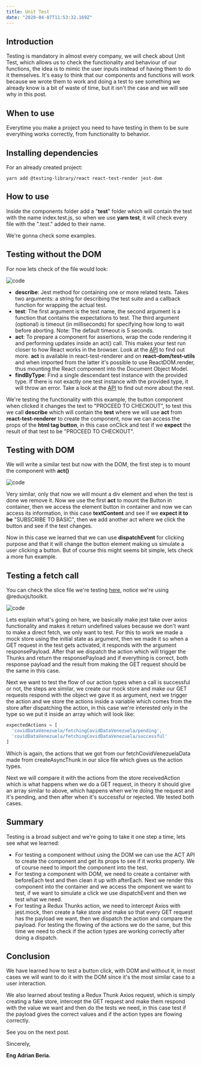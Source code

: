 ```yaml
---
title: Unit Test
date: "2020-04-07T11:53:32.169Z"
---
```


## Introduction

Testing is mandatory in almost every company, we will check about Unit Test, which allows us to check the functionality and behaviour of our functions, the idea is to mimic the user inputs instead of having them to do it themselves. It's easy to think that our components and functions will work because we wrote them to work and doing a test to see something we already know is a bit of waste of time, but it isn't the case and we will see why in this post.

## When to use

Everytime you make a project you need to have testing in them to be sure everything works correctly, from functionality to behavior.

## Installing dependencies

For an already created project:

    yarn add @testing-library/react react-test-render jest-dom

## How to use

Inside the components folder add a "__test__" folder which will contain the test with the name index.test.js, so when we use **yarn test**, it will check every file with the ".test." added to their name.

We're gonna check some examples.

## Testing without the DOM

For now lets check of the file would look:

![code](unit-test-1.png)

- **describe**: Jest method for containing one or more related tests. Takes two arguments: a string for describing the test suite and a callback function for wrapping the actual test.
- **test**: The first argument is the test name, the second argument is a function that contains the expectations to test. The third argument (optional) is timeout (in milliseconds) for specifying how long to wait before aborting. Note: The default timeout is 5 seconds.
- **act**: To prepare a component for assertions, wrap the code rendering it and performing updates inside an act() call. This makes your test run closer to how React works in the browser. Look at the [API](https://reactjs.org/docs/test-utils.html) to find out more. **act** is available in react-test-renderer and on **react-dom/test-utils** and when imported from the latter it's possible to use ReactDOM.render, thus mounting the React component into the Document Object Model.
- **findByType**: Find a single descendant test instance with the provided type. If there is not exactly one test instance with the provided type, it will throw an error. Take a look at the [API](https://reactjs.org/docs/test-renderer.html) to find out more about the rest.

We're testing the functionality with this example, the button component when clicked it changes the text to "PROCEED TO CHECKOUT", to test this we call **describe** which will contain the **test** where we will use **act** from **react-test-renderer** to create the component, now we can access the props of the **html tag button**, in this case onClick and test if we **expect** the result of that test to be "PROCEED TO CHECKOUT".

## Testing with DOM

We will write a similar test but now with the DOM, the first step is to mount the component with **act()**

![code](unit-test-2.png)

Very similar, only that now we will mount a div element and when the test is done we remove it. Now we use the first **act** to mount the Button in container, then we access the element button in container and now we can access its information, in this case **textContent** and see if we **expect it to be** "SUBSCRIBE TO BASIC", then we add another act where we click the button and see if the text changes.

Now in this case we learned that we can use **dispatchEvent** for clicking purpose and that it will change the button element making us simulate a user clicking a button. But of course this might seems bit simple, lets check a more fun example.

## Testing a fetch call

You can check the slice file we're testing [here](https://github.com/Radinax/covid-19-chart/blob/master/src/slices/index.js), notice we're using @reduxjs/toolkit.

![code](unit-test-4.png)

Lets explain what's going on here, we basically make jest take over axios functionality and makes it return undefined values because we don't want to make a direct fetch, we only want to test. For this to work we made a mock store using the initial state as argument, then we made it so when a GET request in the test gets activated, it responds with the argument responsePayload. After that we dispatch the action which will trigger the Thunks and return the responsePayload and if everything is correct, both response payload and the result from making the GET request should be the same in this case.

Next we want to test the flow of our action types when a call is successful or not, the steps are similar, we create our mock store and make our GET requests respond with the object we gave it as argument, next we trigger the action and we store the actions inside a variable which comes from the store after dispatching the action, in this case we're interested only in the type so we put it inside an array which will look like:

```javascript
expectedActions = [
  'covidDataVenezuela/fetchingCovidDataVenezuela/pending',
  'covidDataVenezuela/fetchingCovidDataVenezuela/successful'
]
```
Which is again, the actions that we got from our fetchCovidVenezuelaData made from createAsyncThunk in our slice file which gives us the action types.

Next we will compare it with the actions from the store receivedAction which is what happens when we do a GET request, in theory it should give an array similar to above, which happens when we're doing the request and it's pending, and then after when it's successful or rejected. We tested both cases.

## Summary

Testing is a broad subject and we're going to take it one step a time, lets see what we learned:

- For testing a component without using the DOM we can use the ACT API to create the component and get its props to see if it works properly. We of course need to import the component into the test.
- For testing a component with DOM, we need to create a container with beforeEach test and then clean it up with afterEach. Next we render this component into the container and we access the omponent we want to test, if we want to simulate a click we use dispatchEvent and then we test what we need.
- For testing a Redux Thunks action, we need to intercept Axios with jest.mock, then create a fake store and make so that every GET request has the payload we want, then we dispatch the action and compare the payload. For testing the flowing of the actions we do the same, but this time we need to check if the action types are working correctly after doing a dispatch.

## Conclusion

We have learned how to test a button click, with DOM and without it, in most cases we will want to do it with the DOM since it's the most similar case to a user interaction. 

We also learned about testing a Redux Thunk Axios request, which is simply creating a fake store, intercept the GET request and make them respond with the value we want and then do the tests we need, in this case test if the payload gives the correct values and if the action types are flowing correctly.

See you on the next post.

Sincerely,

**Eng Adrian Beria.**
